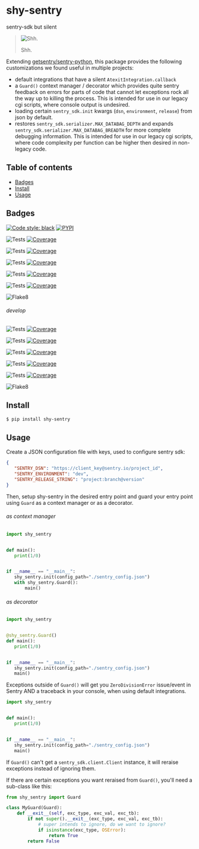 # shy-sentry
sentry-sdk but silent

> ![Shh.](https://docs.arrai-dev.com/shy-sentry/readme/shy-sentry.png)
>
> Shh.

Extending [getsentry/sentry-python](https://github.com/getsentry/sentry-python), this package provides the following
 customizations we found useful in multiple projects:
* default integrations that have a silent `AtexitIntegration.callback`
* a `Guard()` context manager / decorator which provides quite sentry feedback on errors for parts of code that cannot
 let exceptions rock all the way up to killing the process. This is intended for use in our legacy cgi scripts, where console output is undesired.
* loading certain `sentry_sdk.init` kwargs (`dsn`, `environment`, `release`) from json by default.
* restores `sentry_sdk.serializer.MAX_DATABAG_DEPTH` and expands `sentry_sdk.serializer.MAX_DATABAG_BREADTH` for more
 complete debugging information. This is intended for use in our legacy cgi scripts, where code complexity per function can be higher then desired in non-legacy code.

## Table of contents

* [Badges](#badges)
* [Install](#install)
* [Usage](#Usage)

## Badges

[![Code style: black](https://img.shields.io/badge/code%20style-black-000000.svg?style=for-the-badge)](https://github.com/psf/black) [![PYPI](https://img.shields.io/pypi/v/shy-sentry?style=for-the-badge)](https://pypi.org/project/shy-sentry/)

![Tests](https://docs.arrai-dev.com/shy-sentry/artifacts/main/python310.svg) [![Coverage](https://docs.arrai-dev.com/shy-sentry/artifacts/main/python310.coverage.svg)](https://docs.arrai-dev.com/shy-sentry/artifacts/main/htmlcov_python310/)

![Tests](https://docs.arrai-dev.com/shy-sentry/artifacts/main/python39.svg) [![Coverage](https://docs.arrai-dev.com/shy-sentry/artifacts/main/python39.coverage.svg)](https://docs.arrai-dev.com/shy-sentry/artifacts/main/htmlcov_python39/)

![Tests](https://docs.arrai-dev.com/shy-sentry/artifacts/main/python38.svg) [![Coverage](https://docs.arrai-dev.com/shy-sentry/artifacts/main/python38.coverage.svg)](https://docs.arrai-dev.com/shy-sentry/artifacts/main/htmlcov_python38/)

![Tests](https://docs.arrai-dev.com/shy-sentry/artifacts/main/python37.svg) [![Coverage](https://docs.arrai-dev.com/shy-sentry/artifacts/main/python37.coverage.svg)](https://docs.arrai-dev.com/shy-sentry/artifacts/main/htmlcov_python37/)

![Tests](https://docs.arrai-dev.com/shy-sentry/artifacts/main/python36.svg) [![Coverage](https://docs.arrai-dev.com/shy-sentry/artifacts/main/python36.coverage.svg)](https://docs.arrai-dev.com/shy-sentry/artifacts/main/htmlcov_python36/)

![Flake8](https://docs.arrai-dev.com/shy-sentry/artifacts/main/flake8.svg)

###### develop

![Tests](https://docs.arrai-dev.com/shy-sentry/artifacts/develop/python310.svg) [![Coverage](https://docs.arrai-dev.com/shy-sentry/artifacts/develop/python310.coverage.svg)](https://docs.arrai-dev.com/shy-sentry/artifacts/develop/htmlcov_python310/)

![Tests](https://docs.arrai-dev.com/shy-sentry/artifacts/develop/python39.svg) [![Coverage](https://docs.arrai-dev.com/shy-sentry/artifacts/develop/python39.coverage.svg)](https://docs.arrai-dev.com/shy-sentry/artifacts/develop/htmlcov_python39/)

![Tests](https://docs.arrai-dev.com/shy-sentry/artifacts/develop/python38.svg) [![Coverage](https://docs.arrai-dev.com/shy-sentry/artifacts/develop/python38.coverage.svg)](https://docs.arrai-dev.com/shy-sentry/artifacts/develop/htmlcov_python38/)

![Tests](https://docs.arrai-dev.com/shy-sentry/artifacts/develop/python37.svg) [![Coverage](https://docs.arrai-dev.com/shy-sentry/artifacts/develop/python37.coverage.svg)](https://docs.arrai-dev.com/shy-sentry/artifacts/develop/htmlcov_python37/)

![Tests](https://docs.arrai-dev.com/shy-sentry/artifacts/develop/python36.svg) [![Coverage](https://docs.arrai-dev.com/shy-sentry/artifacts/develop/python36.coverage.svg)](https://docs.arrai-dev.com/shy-sentry/artifacts/develop/htmlcov_python36/)

![Flake8](https://docs.arrai-dev.com/shy-sentry/artifacts/develop/flake8.svg)

## Install

```bash
$ pip install shy-sentry
```

## Usage
Create a JSON configuration file with keys, used to configure sentry sdk:
```json
{
   "SENTRY_DSN": "https://client_key@sentry.io/project_id",
   "SENTRY_ENVIRONMENT": "dev",
   "SENTRY_RELEASE_STRING": "project:branch@version"
}
```

Then, setup shy-sentry in the desired entry point and guard your entry point using `Guard` as a context manager or as a
 decorator.

###### as context manager
```python
import shy_sentry


def main():
   print(1/0)


if __name__ == "__main__":
   shy_sentry.init(config_path="./sentry_config.json")
   with shy_sentry.Guard():
       main()
```

###### as decorator
```python
import shy_sentry


@shy_sentry.Guard()
def main():
   print(1/0)


if __name__ == "__main__":
   shy_sentry.init(config_path="./sentry_config.json")
   main()
```

Exceptions outside of `Guard()` will get you `ZeroDivisionError` issue/event in Sentry AND a traceback in your console,
 when using default integrations.

```python
import shy_sentry


def main():
   print(1/0)


if __name__ == "__main__":
   shy_sentry.init(config_path="./sentry_config.json")
   main()
```

If `Guard()` can't get a `sentry_sdk.client.Client` instance, it will reraise exceptions instead of ignoring them.

If there are certain exceptions you want reraised from `Guard()`, you'll need a sub-class like this:

```python
from shy_sentry import Guard

class MyGuard(Guard):
    def __exit__(self, exc_type, exc_val, exc_tb):
        if not super().__exit__(exc_type, exc_val, exc_tb):
            # super intends to ignore, do we want to ignore?
            if isinstance(exc_type, OSError):
                return True
        return False
```
